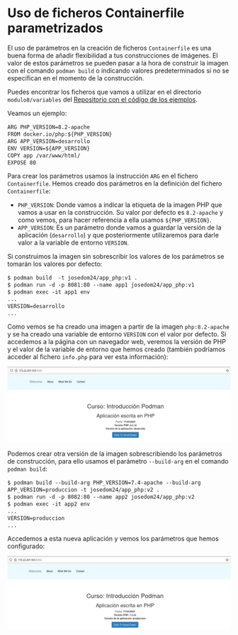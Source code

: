 # Uso de ficheros Containerfile parametrizados

El uso de parámetros en la creación de ficheros `Containerfile` es una buena forma de añadir flexibilidad a tus construcciones de imágenes. El valor de estos parámetros se pueden pasar a la hora de construir la imagen con el comando `podman build` o indicando valores predeterminados si no se especifican en el momento de la construcción.

Puedes encontrar los ficheros que vamos a utilizar en el directorio `modulo8/variables` del [Repositorio con el código de los ejemplos](https://github.com/josedom24/ejemplos_curso_podman_ow).

Veamos un ejemplo:

```
ARG PHP_VERSION=8.2-apache
FROM docker.io/php:${PHP_VERSION}
ARG APP_VERSION=desarrollo
ENV VERSION=${APP_VERSION}
COPY app /var/www/html/
EXPOSE 80
```

Para crear los parámetros usamos la instrucción `ARG` en el fichero `Containerfile`. Hemos creado dos parámetros en la definición del fichero `Containerfile`:

* `PHP_VERSION`: Donde vamos a indicar la etiqueta de la imagen PHP que vamos a usar en la construcción. Su valor por defecto es `8.2-apache` y como vemos, para hacer referencia a ella usamos `${PHP_VERSION}`.
* `APP_VERSION`: Es un parámetro donde vamos a guardar la versión de la aplicación (`desarrollo`) y que posteriormente utilizaremos para darle valor a la variable de entorno `VERSION`.

Si construimos la imagen sin sobrescribir los valores de los parámetros se tomarán los valores por defecto:

```
$ podman build  -t josedom24/app_php:v1 .
$ podman run -d -p 8081:80 --name app1 josedom24/app_php:v1
$ podman exec -it app1 env
...
VERSION=desarrollo
...
```

Como vemos se ha creado una imagen a partir de la imagen `php:8.2-apache` y se ha creado una variable de entorno `VERSION` con el valor por defecto. Si accedemos a la página con un navegador web, veremos la versión de PHP y el valor de la variable de entorno que hemos creado (también podríamos acceder al fichero `info.php` para ver esta información):

![php](img/variables1.png)

Podemos crear otra versión de la imagen sobrescribiendo los parámetros de construcción, para ello usamos el parámetro `--build-arg` en el comando `podman build`:

```
$ podman build --build-arg PHP_VERSION=7.4-apache --build-arg APP_VERSION=produccion -t josedom24/app_php:v2 .
$ podman run -d -p 8082:80 --name app2 josedom24/app_php:v2
$ podman exec -it app2 env
...
VERSION=produccion
...
```

Accedemos a esta nueva aplicación y vemos los parámetros que hemos configurado:

![php](img/variables2.png)

